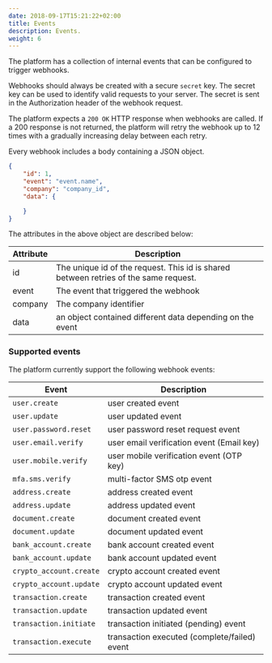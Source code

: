 ```yaml
---
date: 2018-09-17T15:21:22+02:00
title: Events
description: Events.
weight: 6
---
```


The platform has a collection of internal events that can be configured to trigger webhooks.

Webhooks should always be created with a secure `secret` key. The secret key can be used to identify valid requests to your server. The secret is sent in the Authorization header of the webhook request.

The platform expects a `200 OK` HTTP response when webhooks are called. If a 200 response is not returned, the platform will retry the webhook up to 12 times with a gradually increasing delay between each retry.

Every webhook includes a body containing a JSON object.

```json
{
    "id": 1,
    "event": "event.name",
    "company": "company_id",
    "data": {

    }
}
```

The attributes in the above object are described below:

Attribute | Description
--- | ---
id | The unique id of the request. This id is shared between retries of the same request.
event | The event that triggered the webhook
company | The company identifier
data | an object contained different data depending on the event

### Supported events

The platform currently support the following webhook events:

Event | Description
--- | ---
`user.create`  | user created event
`user.update` | user updated event
`user.password.reset` | user password reset request event
`user.email.verify` | user email verification event (Email key)
`user.mobile.verify` | user mobile verification event (OTP key)
`mfa.sms.verify` | multi-factor SMS otp event
`address.create` | address created event
`address.update` | address updated event
`document.create` | document created event
`document.update` | document updated event
`bank_account.create` | bank account created event
`bank_account.update` | bank account updated event
`crypto_account.create` | crypto account created event
`crypto_account.update` | crypto account updated event
`transaction.create` | transaction created event
`transaction.update` | transaction updated event
`transaction.initiate` | transaction initiated (pending) event
`transaction.execute` | transaction executed (complete/failed) event